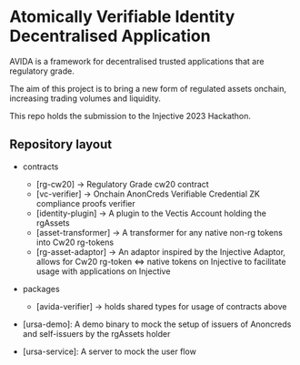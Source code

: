 # Atomically Verifiable Identity Decentralised Application

AVIDA is a framework for decentralised trusted applications that are regulatory grade.

The aim of this project is to bring a new form of regulated assets onchain,
increasing trading volumes and liquidity.

This repo holds the submission to the Injective 2023 Hackathon.

## Repository layout

- contracts

  - [rg-cw20] -> Regulatory Grade cw20 contract
  - [vc-verifier] -> Onchain AnonCreds Verifiable Credential ZK compliance proofs verifier
  - [identity-plugin] -> A plugin to the Vectis Account holding the rgAssets
  - [asset-transformer] -> A transformer for any native non-rg tokens into Cw20 rg-tokens
  - [rg-asset-adaptor] -> An adaptor inspired by the Injective Adaptor, allows for Cw20 rg-token <=> native tokens on Injective to facilitate usage with applications on Injective

- packages

  - [avida-verifier] -> holds shared types for usage of contracts above

- [ursa-demo]: A demo binary to mock the setup of issuers of Anoncreds and self-issuers by the rgAssets holder
- [ursa-service]: A server to mock the user flow

